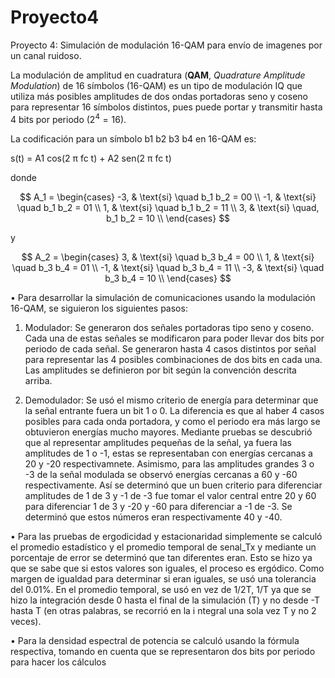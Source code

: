 # Proyecto4
Proyecto 4: Simulación de modulación 16-QAM para envío de imagenes por un canal ruidoso.

La modulación de amplitud en cuadratura (**QAM**, *Quadrature Amplitude Modulation*) de 16 símbolos (16-QAM) es un tipo de modulación IQ que utiliza más posibles amplitudes de dos ondas portadoras seno y coseno para representar 16 símbolos distintos, pues puede portar y transmitir hasta 4 bits por periodo ($2^4 = 16$).

La codificación para un símbolo b1 b2 b3 b4 en 16-QAM es:

s(t) = A1 cos(2 π fc t) + A2 sen(2 π fc t)

donde

$$
A_1 = 
\begin{cases}
             -3, &   \text{si} \quad b_1 b_2 = 00 \\
             -1, &   \text{si} \quad b_1 b_2 = 01 \\
             1, &  \text{si}   \quad b_1 b_2 = 11 \\
             3, &  \text{si}   \quad, b_1 b_2 = 10 \\
\end{cases}
$$

y

$$
A_2 = 
\begin{cases}
             3, &   \text{si} \quad b_3 b_4 = 00 \\
             1, &   \text{si} \quad b_3 b_4 = 01 \\
             -1, &  \text{si}   \quad b_3 b_4 = 11 \\
             -3, &  \text{si}   \quad b_3 b_4 = 10 \\
\end{cases}
$$

• Para desarrollar la simulación de comunicaciones usando la modulación 16-QAM, se siguieron los siguientes pasos:

   1. Modulador: Se generaron dos señales portadoras tipo seno y coseno. Cada una de estas señales se modificaron para poder llevar dos bits por periodo de cada señal. Se             generaron hasta 4 casos distintos por señal para representar las 4 posibles combinaciones de dos bits en cada una. Las amplitudes se definieron por bit según la convención       descrita arriba.
   
   2. Demodulador: Se usó el mismo criterio de energía para determinar que la señal entrante fuera un bit 1 o 0. La diferencia es que al haber 4 casos posibles para cada onda         portadora, y como el periodo era más largo se obtuvieron energías mucho mayores. Mediante pruebas se descubrió que al representar amplitudes pequeñas de la señal, ya             fuera las amplitudes de 1 o -1, estas se representaban con energías cercanas a 20 y -20 respectivamnete. Asimismo, para las amplitudes grandes 3 o -3 de la señal modulada       se observó energías cercanas a 60 y -60 respectivamente. Así se determinó que un buen criterio para diferenciar amplitudes de 1 de 3 y -1 de -3 fue tomar el valor central       entre 20 y 60 para diferenciar 1 de 3 y -20 y -60 para diferenciar a -1 de -3. Se determinó que estos números eran respectivamente 40 y -40.

• Para las pruebas de ergodicidad y estacionaridad simplemente se calculó el promedio estadístico y el promedio temporal de senal_Tx y mediante un porcentaje de error se           determinó que tan diferentes eran. Esto se hizo ya que se sabe que si estos valores son iguales, el proceso es ergódico. Como margen de igualdad para determinar si eran         iguales, se usó una tolerancia del 0.01%. En el promedio temporal, se usó en vez de 1/2T, 1/T ya que se hizo la integración desde 0 hasta el final de la simulación (T) y no     desde -T hasta T (en otras palabras, se recorrió en la i ntegral una sola vez T y no 2 veces).

• Para la densidad espectral de potencia se calculó usando la fórmula respectiva, tomando en cuenta que se representaron dos bits por periodo para hacer los cálculos
